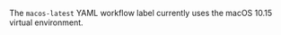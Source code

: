 The <code>macos-latest</code> YAML workflow label currently uses the macOS 10.15 virtual environment.